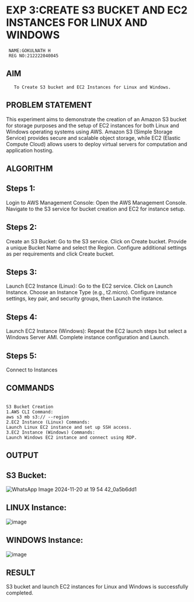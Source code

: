  # EXP 3:CREATE S3 BUCKET AND EC2 INSTANCES FOR LINUX AND WINDOWS
```
 NAME:GOKULNATH H
 REG NO:212222040045
```
  ## AIM
       To Create S3 bucket and EC2 Instances for Linux and Windows.
## PROBLEM STATEMENT

This experiment aims to demonstrate the creation of an Amazon S3 bucket for storage purposes and the setup of EC2 instances for both Linux and Windows operating systems using AWS. Amazon S3 (Simple Storage Service) provides secure and scalable object storage, while EC2 (Elastic Compute Cloud) allows users to deploy virtual servers for computation and application hosting.




## ALGORITHM
 ## Steps 1:
 
Login to AWS Management Console: Open the AWS Management Console. Navigate to the S3 service for bucket creation and EC2 for instance setup.


 ## Steps 2:
 
Create an S3 Bucket: Go to the S3 service. Click on Create bucket. Provide a unique Bucket Name and select the Region. Configure additional settings as per requirements and click Create bucket.


 ## Steps 3:
 
Launch EC2 Instance (Linux): Go to the EC2 service. Click on Launch Instance. Choose an Instance Type (e.g., t2.micro). Configure instance settings, key pair, and security groups, then Launch the instance.


 ## Steps 4:
 
Launch EC2 Instance (Windows): Repeat the EC2 launch steps but select a Windows Server AMI. Complete instance configuration and Launch.


 ## Steps 5:
 
Connect to Instances


## COMMANDS
~~~

S3 Bucket Creation
1.AWS CLI Command:
aws s3 mb s3:// --region
2.EC2 Instance (Linux) Commands:
Launch Linux EC2 instance and set up SSH access.
3.EC2 Instance (Windows) Commands:
Launch Windows EC2 instance and connect using RDP.
~~~

## OUTPUT

## S3 Bucket:
![WhatsApp Image 2024-11-20 at 19 54 42_0a5b6dd1](https://github.com/user-attachments/assets/07112cee-9f9a-4019-a244-da2727ab55fb)


## LINUX Instance:

![image](https://github.com/user-attachments/assets/362b6bbd-cdf2-49df-9bfe-aac3542cc125)

## WINDOWS Instance:

![image](https://github.com/user-attachments/assets/e70efef6-d0b8-4038-b9f5-472da34b4ba2)




 

## RESULT
S3 bucket and launch EC2 instances for Linux and Windows is successfully completed.


 

  

